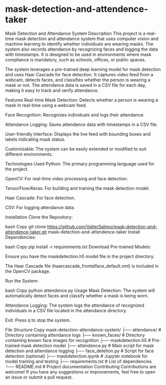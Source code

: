 # mask-detection-and-attendence-taker
Mask Detection and Attendance System
Description
This project is a real-time mask detection and attendance system that uses computer vision and machine learning to identify whether individuals are wearing masks. The system also records attendance by recognizing faces and logging the data with timestamps. It is designed to be used in environments where mask compliance is mandatory, such as schools, offices, or public spaces.

The system leverages a pre-trained deep learning model for mask detection and uses Haar Cascade for face detection. It captures video feed from a webcam, detects faces, and classifies whether the person is wearing a mask or not. The attendance data is saved in a CSV file for each day, making it easy to track and verify attendance.

Features
Real-time Mask Detection: Detects whether a person is wearing a mask in real-time using a webcam feed.

Face Recognition: Recognizes individuals and logs their attendance.

Attendance Logging: Saves attendance data with timestamps in a CSV file.

User-friendly Interface: Displays the live feed with bounding boxes and labels indicating mask status.

Customizable: The system can be easily extended or modified to suit different environments.

Technologies Used
Python: The primary programming language used for the project.

OpenCV: For real-time video processing and face detection.

TensorFlow/Keras: For building and training the mask detection model.

Haar Cascade: For face detection.

CSV: For logging attendance data.

Installation
Clone the Repository:

bash
Copy
git clone https://github.com/ValterSalimo/mask-detection-and-attendence-taker.git
mask-detection-and-attendence-taker
Install Dependencies:

bash
Copy
pip install -r requirements.txt
Download Pre-trained Models:

Ensure you have the maskdetection.h5 model file in the project directory.

The Haar Cascade file (haarcascade_frontalface_default.xml) is included in the OpenCV package.

Run the System:

bash
Copy
python attendence.py
Usage
Mask Detection: The system will automatically detect faces and classify whether a mask is being worn.

Attendance Logging: The system logs the attendance of recognized individuals in a CSV file located in the attendance directory.

Exit: Press q to stop the system.

File Structure
Copy
mask-detection-attendance-system/
├── attendance/                # Directory containing attendance logs
├── known_faces/               # Directory containing known face images for recognition
├── maskdetection.h5           # Pre-trained mask detection model
├── attendence.py              # Main script for mask detection and attendance logging
├── face_detetion.py           # Script for face detection (optional)
├── maskdetection.ipynb        # Jupyter notebook for model training and testing
├── requirements.txt           # List of dependencies
└── README.md                  # Project documentation
Contributing
Contributions are welcome! If you have any suggestions or improvements, feel free to open an issue or submit a pull request.
